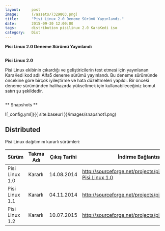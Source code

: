 ```yaml
---
layout:     post
image:      (/assets/7329803.png)
title:      "Pisi Linux 2.0 Deneme Sürümü Yayınlandı."
date:       2015-09-30 12:00:00
tags:       distribution pisilinux 2.0 KaraKedi iso
category:   Dist
---
```


**Pisi Linux 2.0 Deneme Sürümü Yayınlandı**

```8 Ağustos 2015 - Türkiye
```



**Pisi Linux 2.0**

Pisi Linux ekibinin çıkardığı ve geliştiricilerin test etmesi için yayınlanan KaraKedi kod adlı Alfa5 deneme sürümü yayınlandı. Bu deneme sürümünde öncekine göre birçok iyileştirme ve hata düzeltmeleri yapıldı. Bir önceki deneme sürümünden halihazırda yükseltmek için kullanabileceğiniz komut satırı şu şekildedir.

```sudo pisi up -dvsy
```


** Snapshots **

![_config.yml]({{ site.baseurl }}/images/snapshot1.png)

## Distributed

Pisi Linux dağıtımını kararlı sürümleri:

|      Sürüm         | Takma Adı    | Çıkış Tarihi | İndirme Bağlantısı                                   |
|--------------------|--------------|--------------|------------------------------------------------------|
| Pisi Linux 1.0    |  Kararlı    | 14.08.2014   | http://sourceforge.net/projects/pisilinux/files/1.0/ [Pisi Linux 1.0](http://sourceforge.net/projects/pisilinux/files/1.0/)|
| Pisi Linux 1.1    |  Kararlı     | 04.11.2014   | http://sourceforge.net/projects/pisilinux/files/1.1/ |
| Pisi Linux 1.2    |  Kararlı     | 10.07.2015   | http://sourceforge.net/projects/pisilinux/files/1.2/ |

